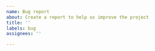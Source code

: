 ```yaml
---
name: Bug report
about: Create a report to help us improve the project
title: ''
labels: bug
assignees: ''

---
```



